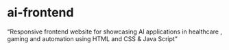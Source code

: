 # ai-frontend
“Responsive frontend website for showcasing AI applications in healthcare , gaming and automation using HTML and CSS &amp; Java Script”
